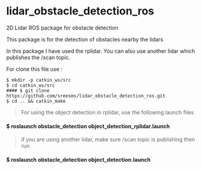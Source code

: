 
# lidar_obstacle_detection_ros
2D Lidar ROS package for obstacle detection

This package is for the detection of obstacles nearby the lidars

In this package I have used the rplidar. You can also use another lidar which publishes the /scan topic.

For clone this file use :
```
$ mkdir -p catkin_ws/src
$ cd catkin_ws/src
#### $ git clone https://github.com/sreesms/lidar_obstacle_detection_ros.git
$ cd .. && catkin_make
```
> For using the object detection in rplidar, use the following launch files 

#### $ roslaunch obstacle_detection object_detection_rplidar.launch

> if you are using another lidar, make sure /scan topic is publishing then run

#### $ roslaunch obstacle_detection object_detection.launch
